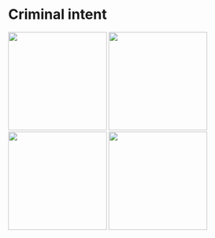 # Criminal intent
<p>
    <img src="https://i.imgur.com/vlM2aQt.png" width = "200" >
    <img src="https://i.imgur.com/vlM2aQt.png" width = "200"  >
    <img src="https://i.imgur.com/vlM2aQt.png" width = "200"  >
    <img src="https://i.imgur.com/vlM2aQt.png" width = "200"  >
</p>
